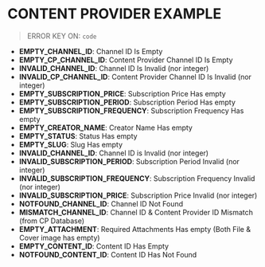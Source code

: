 # CONTENT PROVIDER EXAMPLE

> ERROR KEY ON: `code`

- **EMPTY_CHANNEL_ID**: Channel ID Is Empty
- **EMPTY_CP_CHANNEL_ID**: Content Provider Channel ID Is Empty
- **INVALID_CHANNEL_ID**: Channel ID Is Invalid (nor integer)
- **INVALID_CP_CHANNEL_ID**: Content Provider  Channel ID Is Invalid (nor integer)
- **EMPTY_SUBSCRIPTION_PRICE**: Subscription Price Has empty
- **EMPTY_SUBSCRIPTION_PERIOD**: Subscription Period Has empty
- **EMPTY_SUBSCRIPTION_FREQUENCY**: Subscription Frequency Has empty
- **EMPTY_CREATOR_NAME**: Creator Name Has empty
- **EMPTY_STATUS**: Status Has empty
- **EMPTY_SLUG**: Slug Has empty
- **INVALID_CHANNEL_ID**: Channel ID is Invalid (nor integer)
- **INVALID_SUBSCRIPTION_PERIOD**: Subscription Period Invalid (nor integer)
- **INVALID_SUBSCRIPTION_FREQUENCY**: Subscription Frequency Invalid (nor integer)
- **INVALID_SUBSCRIPTION_PRICE**: Subscription Price Invalid (nor integer)
- **NOTFOUND_CHANNEL_ID**: Channel ID Not Found
- **MISMATCH_CHANNEL_ID**: Channel ID & Content Provider ID Mismatch (from CP Database)
- **EMPTY_ATTACHMENT**: Required Attachments Has empty (Both File & Cover image has empty)
- **EMPTY_CONTENT_ID**: Content ID Has Empty
- **NOTFOUND_CONTENT_ID**: Content ID Has Not Found
